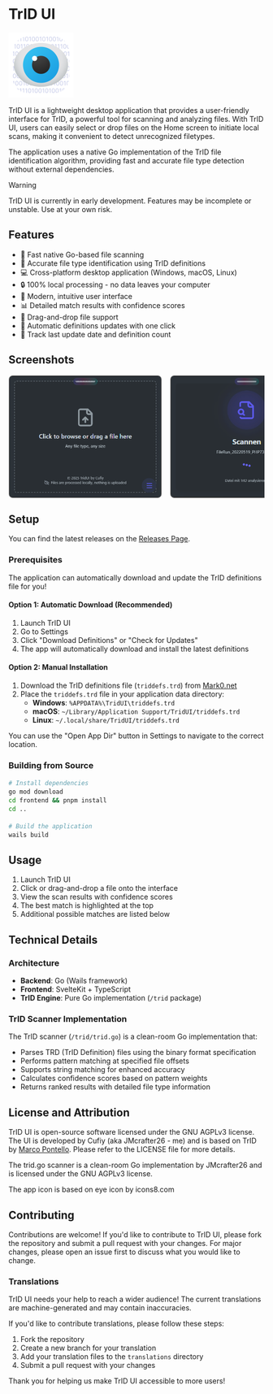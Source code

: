 # TrID UI

<img src="./icon.png" alt="TrID UI Icon" style="width: 128px; height: 128px;" />

TrID UI is a lightweight desktop application that provides a user-friendly interface for TrID, a powerful tool for scanning and analyzing files. With TrID UI, users can easily select or drop files on the Home screen to initiate local scans, making it convenient to detect unrecognized filetypes.

The application uses a native Go implementation of the TrID file identification algorithm, providing fast and accurate file type detection without external dependencies.

> [!WARNING]  
> TrID UI is currently in early development. Features may be incomplete or unstable. Use at your own risk.

## Features

- 🚀 Fast native Go-based file scanning
- 🎯 Accurate file type identification using TrID definitions
- 💻 Cross-platform desktop application (Windows, macOS, Linux)
- 🔒 100% local processing - no data leaves your computer
- 🎨 Modern, intuitive user interface
- 📊 Detailed match results with confidence scores
- 🔄 Drag-and-drop file support
- 🔁 Automatic definitions updates with one click
- 📅 Track last update date and definition count

## Screenshots

<div style="display: flex; gap: 16px; overflow-x: auto;">
  <img src="./.github/screenshots/1.png" alt="TrID UI Screenshot 1" style="width: 300px; border: 1px solid #ccc; border-radius: 8px;" />
  <img src="./.github/screenshots/2.png" alt="TrID UI Screenshot 2" style="width: 300px; border: 1px solid #ccc; border-radius: 8px;" />
  <img src="./.github/screenshots/3.png" alt="TrID UI Screenshot 3" style="width: 300px; border: 1px solid #ccc; border-radius: 8px;" />
  <img src="./.github/screenshots/4.png" alt="TrID UI Screenshot 4" style="width: 300px; border: 1px solid #ccc; border-radius: 8px;" />
  <img src="./.github/screenshots/5.png" alt="TrID UI Screenshot 5" style="width: 300px; border: 1px solid #ccc; border-radius: 8px;" />
</div>

## Setup

You can find the latest releases on the [Releases Page](https://github.com/Cufiy/TridUI/releases).

### Prerequisites

The application can automatically download and update the TrID definitions file for you!

#### Option 1: Automatic Download (Recommended)

1. Launch TrID UI
2. Go to Settings
3. Click "Download Definitions" or "Check for Updates"
4. The app will automatically download and install the latest definitions

#### Option 2: Manual Installation

1. Download the TrID definitions file (`triddefs.trd`) from [Mark0.net](https://mark0.net/soft-trid-deflist.html)
2. Place the `triddefs.trd` file in your application data directory:
   - **Windows**: `%APPDATA%\TridUI\triddefs.trd`
   - **macOS**: `~/Library/Application Support/TridUI/triddefs.trd`
   - **Linux**: `~/.local/share/TridUI/triddefs.trd`

You can use the "Open App Dir" button in Settings to navigate to the correct location.

### Building from Source

```bash
# Install dependencies
go mod download
cd frontend && pnpm install
cd ..

# Build the application
wails build
```

## Usage

1. Launch TrID UI
2. Click or drag-and-drop a file onto the interface
3. View the scan results with confidence scores
4. The best match is highlighted at the top
5. Additional possible matches are listed below

## Technical Details

### Architecture

- **Backend**: Go (Wails framework)
- **Frontend**: SvelteKit + TypeScript
- **TrID Engine**: Pure Go implementation (`/trid` package)

### TrID Scanner Implementation

The TrID scanner (`/trid/trid.go`) is a clean-room Go implementation that:

- Parses TRD (TrID Definition) files using the binary format specification
- Performs pattern matching at specified file offsets
- Supports string matching for enhanced accuracy
- Calculates confidence scores based on pattern weights
- Returns ranked results with detailed file type information

## License and Attribution

TrID UI is open-source software licensed under the GNU AGPLv3 license. The UI is developed by Cufiy (aka JMcrafter26 - me) and is based on TrID by [Marco Pontello](https://mark0.net/).
Please refer to the LICENSE file for more details.

The trid.go scanner is a clean-room Go implementation by JMcrafter26 and is licensed under the GNU AGPLv3 license.

The app icon is based on eye icon by icons8.com

## Contributing

Contributions are welcome! If you'd like to contribute to TrID UI, please fork the repository and submit a pull request with your changes. For major changes, please open an issue first to discuss what you would like to change.

### Translations

TrID UI needs your help to reach a wider audience! The current translations are machine-generated and may contain inaccuracies.

If you'd like to contribute translations, please follow these steps:

1. Fork the repository
2. Create a new branch for your translation
3. Add your translation files to the `translations` directory
4. Submit a pull request with your changes

Thank you for helping us make TrID UI accessible to more users!
